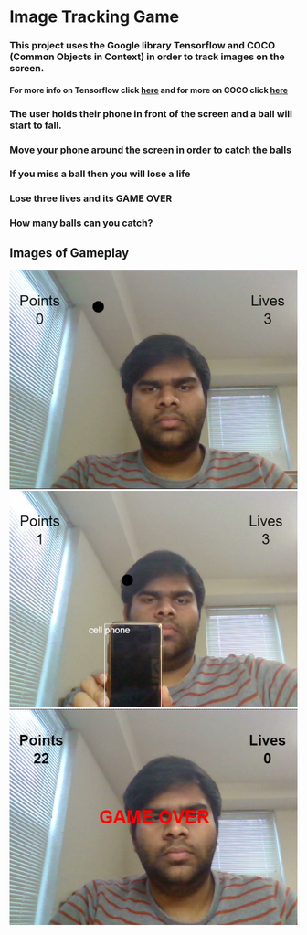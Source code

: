 # Image Tracking Game 

### This project uses the Google library Tensorflow and COCO (Common Objects in Context) in order to track images on the screen. 
#### For more info on Tensorflow click [here](https://www.tensorflow.org/) and for more on COCO click [here](https://cocodataset.org)
### The user holds their phone in front of the screen and a ball will start to fall. 
### Move your phone around the screen in order to catch the balls 
### If you miss a ball then you will lose a life
### Lose three lives and its **GAME OVER**
### How many balls can you catch? 

## Images of Gameplay 

![start](https://github.com/hrana2/VisualArts_Technology/blob/main/CreativeProgramming2/ImageTrackingGame/images/shot1.png)
![playing](https://github.com/hrana2/VisualArts_Technology/blob/main/CreativeProgramming2/ImageTrackingGame/images/shot2.png)
![gameover](https://github.com/hrana2/VisualArts_Technology/blob/main/CreativeProgramming2/ImageTrackingGame/images/shot3.png)
